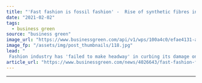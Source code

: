 ```yaml
---
title: "'Fast fashion is fossil fashion' -  Rise of synthetic fibres in fashion pushing planetary limits, NGOs warn"
date: "2021-02-02"
tags: 
  - business green
source: "business green"
image_url: "https://www.businessgreen.com/api/v1/wps/100a4c0/efae4131-abd0-4ff6-94b4-a237aac06b9f/5/Shutterstock-185x114.jpg"
image_fp: "/assets/img/post_thumbnails/118.jpg"
lead: "
 Fashion industry has 'failed to make headway' in curbing its damage on the environment and dependence on fossil fuels, campaigners warn ..."
article_url: "https://www.businessgreen.com/news/4026643/fast-fashion-fossil-fashion-rise-synthetic-fibres-fashion-pushing-planetary-limits-ngos-warn"
---
```


---
